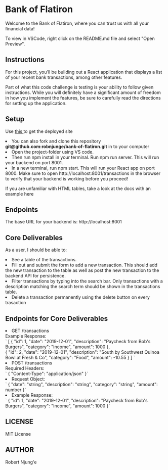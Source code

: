 # Bank of Flatiron
Welcome to the Bank of Flatiron, where you can trust us with all your financial data!

To view in VSCode, right click on the README.md file and select "Open Preview".

## Instructions
For this project, you’ll be building out a React application that displays a list of your recent bank transactions, among other features.

Part of what this code challenge is testing is your ability to follow given instructions. While you will definitely have a significant amount of freedom in how you implement the features, be sure to carefully read the directions for setting up the application.


## Setup 

Use <a href = https://dulcet-vacherin-5f9977.netlify.app>this </a> to get the deployed site
<li>You can also fork and clone this repository <strong>git@github.com:robnjunge/bank-of-flatiron.git</strong> in to your computer </li>
 <li>Open the project-folder using VS code.
<li>Then run npm install in your terminal.
Run npm run server. This will run your backend on port 8001.</li>
<li>In a new terminal, run npm start. This will run your React app on port 8000.
Make sure to open http://localhost:8001/transactions in the browser to verify that your backend is working before you proceed!

If you are unfamiliar with HTML tables, take a look at the docs with an example here</li>

## Endpoints
The base URL for your backend is: http://localhost:8001

## Core Deliverables
As a user, I should be able to:
<li>
See a table of the transactions.<br></li>
<li>Fill out and submit the form to add a new transaction. This should add the new transaction to the table as well as post the new transaction to the backend API for persistence. <br></li>
<li>Filter transactions by typing into the search bar. Only transactions with a description matching the search term should be shown in the transactions table.<br></li>
<li>Delete a transaction permanently using the delete button on every trasaction<br></li>

## Endpoints for Core Deliverables
<li>GET /transactions<br>
Example Response:<br>
`
[
  {
    "id": 1,
    "date": "2019-12-01",
    "description": "Paycheck from Bob's Burgers",
    "category": "Income",
    "amount": 1000
  },<br>
  {
    "id": 2,
    "date": "2019-12-01",
    "description": "South by Southwest Quinoa Bowl at Fresh & Co",
    "category": "Food",
    "amount": -10.55
  }
]
`<br></li>
<li>
POST /transactions<br>
Required Headers:<br>
`
{
  "Content-Type": "application/json"
}`<br></li>
<li>
Request Object:<br>
`
{
  "date": "string",
  "description": "string",
  "category": "string",
  "amount": number
}`<br></li>
<li>
Example Response:<br>
`
{
  "id": 1,
  "date": "2019-12-01",
  "description": "Paycheck from Bob's Burgers",
  "category": "Income",
  "amount": 1000
}`</li>

## LICENSE
 MIT License


## AUTHOR
Robert Njung'e